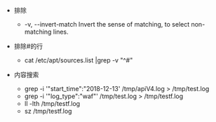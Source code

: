 * 排除
    *  -v, --invert-match
                    Invert the sense of matching, to select non-matching lines.
* 排除#的行
    * cat /etc/apt/sources.list |grep -v "^#"
    
* 内容搜索
    * grep -i '\"start_time\":\"2018-12-13' /tmp/apiV4.log > /tmp/test.log
    * grep -i '\"log_type\":\"waf\"' /tmp/test.log > /tmp/testf.log
    * ll -lth /tmp/testf.log
    * sz /tmp/testf.log
    

